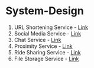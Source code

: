 # System-Design
1. URL Shortening Service - [Link](https://github.com/prateekguptaiiitk/System-Design/blob/main/URL%20Shortening%20Service.md)
2. Social Media Service - [Link](https://github.com/prateekguptaiiitk/System-Design/blob/main/Social%20Media%20Service.md)
3. Chat Service - [Link](https://github.com/prateekguptaiiitk/System-Design/blob/main/Chat%20Service.md)
4. Proximity Service - [Link](https://github.com/prateekguptaiiitk/System-Design/blob/main/Proximity%20Service.md)
5. Ride Sharing Service - [Link](https://github.com/prateekguptaiiitk/System-Design/blob/main/Ride%20Service.md)
6. File Storage Service - [Link](https://github.com/prateekguptaiiitk/System-Design/blob/main/File%20Storage%20Service.md)
